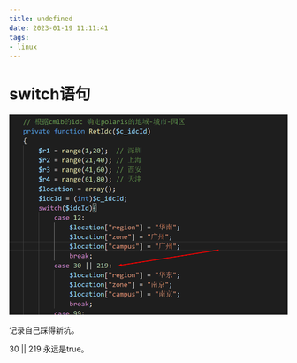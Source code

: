 ```yaml
---
title: undefined
date: 2023-01-19 11:11:41
tags:
- linux
---
```


# switch语句

![1bbc604cb37981f2ff130c330654c424.png](./image/1bbc604cb37981f2ff130c330654c424.png)

记录自己踩得新坑。

30 || 219 永远是true。
